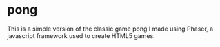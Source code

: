 # pong
This is a simple version of the classic game pong I made using Phaser, a javascript framework used to create HTML5 games. 
